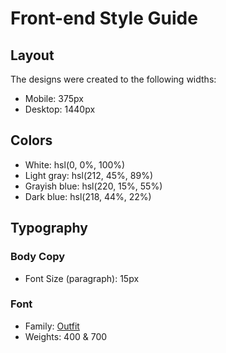 # Front-end Style Guide

## Layout

The designs were created to the following widths:

-   Mobile: 375px
-   Desktop: 1440px

## Colors

-   White: hsl(0, 0%, 100%)
-   Light gray: hsl(212, 45%, 89%)
-   Grayish blue: hsl(220, 15%, 55%)
-   Dark blue: hsl(218, 44%, 22%)

## Typography

### Body Copy

-   Font Size (paragraph): 15px

### Font

-   Family: [Outfit](https://fonts.google.com/specimen/Outfit)
-   Weights: 400 & 700
